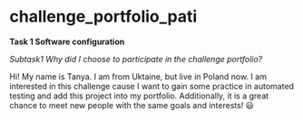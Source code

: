 # challenge_portfolio_pati
 
**Task 1 Software configuration**

_Subtask1 Why did I choose to participate in the challenge portfolio?_

  Hi! My name is Tanya. I am from Uktaine, but live in Poland now. I am interested in this challenge cause I want to gain some practice in automated testing and add this 
project into my portfolio. Additionally, it is a great chance to meet new people with the same goals and interests! 😃
